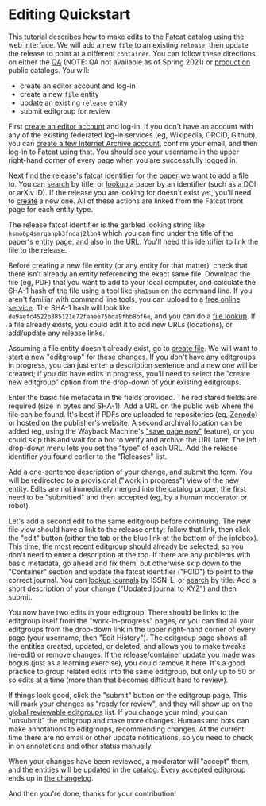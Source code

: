 
# Editing Quickstart

This tutorial describes how to make edits to the Fatcat catalog using the web
interface. We will add a new `file` to an existing `release`, then update the
release to point at a different `container`. You can follow these directions on
either the [QA](https://qa.fatcat.wiki) (NOTE: QA not available as of Spring
2021) or [production](https://fatcat.wiki) public catalogs. You will:

- create an editor account and log-in
- create a new `file` entity
- update an existing `release` entity
- submit editgroup for review

First [create an editor account](https://fatcat.wiki/auth/login) and log-in. If
you don't have an account with any of the existing federated log-in services
(eg, Wikipedia, ORCID, Github), you can
[create a few Internet Archive account](https://archive.org/account/signup),
confirm your email, and then log-in to Fatcat using that. You should see your
username in the upper right-hand corner of every page when you are successfully
logged in.

Next find the release's fatcat identifier for the paper we want to add a file
to. You can [search](https://fatcat.wiki/release/search) by title, or
[lookup](https://fatcat.wiki/release/lookup) a paper by an identifier (such
as a DOI or arXiv ID). If the release you are looking for doesn't exist yet,
you'll need to [create](https://fatcat.wiki/release/create) a new one. All of
these actions are linked from the Fatcat front page for each entity type.

The release fatcat identifier is the garbled looking string like
`hsmo6p4smrganpb3fndaj2lon4` which you can find under the title of the paper's
[entity page](https://fatcat.wiki/release/hsmo6p4smrganpb3fndaj2lon4), and also
in the URL. You'll need this identifier to link the file to the release.

Before creating a new file entity (or any entity for that matter), check that
there isn't already an entity referencing the exact same file. Download the
file (eg, PDF) that you want to add to your local computer, and calculate the
SHA-1 hash of the file using a tool like `sha1sum` on the command line. If you
aren't familiar with command line tools, you can upload to a [free online
service](http://onlinemd5.com/). The SHA-1 hash will look like
`de9aefc4522b385121e72faaee75bda9fbb8bf6e`, and you can do a [file
lookup](https://fatcat.wiki/file/lookup). If a file already exists, you could
edit it to add new URLs (locations), or add/update any release links.

Assuming a file entity doesn't already exist, go to [create
file](https://fatcat.wiki/file/create). We will want to start a new "editgroup"
for these changes. If you don't have any editgroups in progress, you can just
enter a description sentence and a new one will be created; if you did have
edits in progress, you'll need to select the "create new editgroup" option from
the drop-down of your existing editgroups.

Enter the basic file metadata in the fields provided. The red stared fields are
required (size in bytes and SHA-1). Add a URL on the public web where the file
can be found. It's best if PDFs are uploaded to repositories (eg,
[Zenodo](https://zenodo.org)) or hosted on the publisher's website. A second
archival location can be added (eg, using the Wayback Machine's ["save page
now"](http://web.archive.org/save) feature), or you could skip this and wait
for a bot to verify and archive the URL later. The left drop-down menu lets you
set the "type" of each URL. Add the release identifier you found earlier to the
"Releases" list.

Add a one-sentence description of your change, and submit the form. You will be
redirected to a provisional ("work in progress") view of the new entity. Edits
are not immediately merged into the catalog proper; the first need to be
"submitted" and then accepted (eg, by a human moderator or robot).

Let's add a second edit to the same editgroup before continuing. The new file
view should have a link to the release entity; follow that link, then click the
"edit" button (either the tab or the blue link at the bottom of the infobox).
This time, the most recent editgroup should already be selected, so you don't
need to enter a description at the top. If there are any problems with basic
metadata, go ahead and fix them, but otherwise skip down to the "Container"
section and update the fatcat identifier ("FCID") to point to the correct
journal. You can [lookup journals](https://fatcat.wiki/container/lookup) by
ISSN-L, or [search](https://fatcat.wiki/container/search) by title. Add a short
description of your change ("Updated journal to XYZ") and then submit.

You now have two edits in your editgroup. There should be links to the
editgroup itself from the "work-in-progress" pages, or you can find all your
editgroups from the drop-down link in the upper right-hand corner of every
page (your username, then "Edit History"). The editgroup page shows all the
entities created, updated, or deleted, and allows you to make tweaks (re-edit)
or remove changes. If the release/container update you made was bogus (just as
a learning exercise), you could remove it here. It's a good practice to group
related edits into the same editgroup, but only up to 50 or so edits at a time
(more than that becomes difficult hard to review).

If things look good, click the "submit" button on the editgroup page. This will
mark your changes as "ready for review", and they will show up on the [global
reviewable editgroups](https://fatcat.wiki/reviewable) list. If you change your
mind, you can "unsubmit" the editgroup and make more changes. Humans and bots
can make annotations to editgroups, recommending changes. At the current time
there are no email or other update notifications, so you need to check in on
annotations and other status manually.

When your changes have been reviewed, a moderator will "accept" them, and the
entities will be updated in the catalog. Every accepted editgroup ends up in
[the changelog](https://fatcat.wiki/changelog).

And then you're done, thanks for your contribution!

